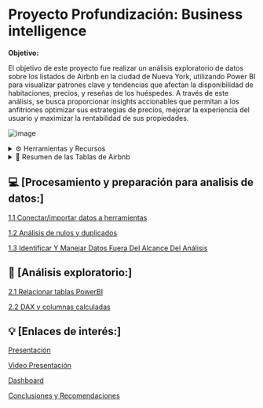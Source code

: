 # Proyecto Profundización: Business intelligence



**Objetivo:** 

El objetivo de este proyecto fue realizar un análisis exploratorio de datos sobre los listados de Airbnb en la ciudad de Nueva York, utilizando Power BI para visualizar patrones clave y tendencias que afectan la disponibilidad de habitaciones, precios, y reseñas de los huéspedes. A través de este análisis, se busca proporcionar insights accionables que permitan a los anfitriones optimizar sus estrategias de precios, mejorar la experiencia del usuario y maximizar la rentabilidad de sus propiedades.


![image](https://github.com/user-attachments/assets/a7d680ab-e232-498b-bf10-6201d66bf00c)


<details>
<summary> ⚙️ Herramientas y Recursos</summary>

-Google BigQuery / SQL (Manejo de tablas)
-Power BI / Fórmulas DAX (Análisis Exploratorio).

</details>


<details>
<summary> 📄 Resumen de las Tablas de Airbnb </strong></summary>


<details>
<summary> <strong> Tabla rooms (Dimensión) </strong></summary>

* id: un identificador único para cada habitación.
* name: el nombre del anuncio de Airbnb
* neighbourhood: acrónimo del barrio en el que se encuentra el anuncio de Airbnb neighbourhoodgroup: barrio en el que se encuentra el anuncio de Airbnb
* latitude: la coordenada de latitud del anuncio de Airbnb
* longitude: la coordenada de longitud del anuncio de Airbnb
* roomtype: el tipo de habitación que ofrece el anuncio de Airbnb
* minimum_nights: el número mínimo de noches necesarias para reservar el anuncio de Airbnb
</details>


<details>
<summary> <strong>  Tabla hosts (Dimensión) </strong></summary>

* hostid : un identificador único para cada host.
* hostname: el nombre del anfitrión del anuncio de Airbnb

</details>

<details>
<summary> <strong> Tabla reviews (Hechos): </strong></summary>

* id: un identificador único para cada habitación.
* hostid : un identificador único para cada host.
* price: el precio por noche del anuncio de Airbnb
* numberofreviews: el número total de reseñas que ha recibido el anuncio de Airbnb
* lastreview: la fecha de la última reseña que recibió el anuncio de Airbnb
* reviewspermonth: El número promedio de reseñas que recibe el anuncio de Airbnb por mes
* calculatedhostlistingscount: el número total de listados que tiene el anfitrión
* availability365: la cantidad de días que el anuncio de Airbnb está disponible para reservar en un año
</details>


</details>

## 💻 [Procesamiento y preparación para analisis de datos:] 

[1.1 Conectar/importar datos a herramientas](https://github.com/jesolav/Proyecto-5-BI_Airbnb/blob/8813c81042807e9279bc7471b676b4f54508ab8b/1.%20Procesar%20y%20preparar%20la%20base%20de%20datos/1.1%20Conectar-importar%20datos%20a%20herramientas.md)

[1.2 Análisis de nulos y duplicados](https://github.com/jesolav/Proyecto-5-BI_Airbnb/blob/8813c81042807e9279bc7471b676b4f54508ab8b/1.%20Procesar%20y%20preparar%20la%20base%20de%20datos/1.2%20An%C3%A1lisis%20de%20Nulos%20y%20Duplicados.md)

[1.3 Identificar Y Manejar Datos Fuera Del Alcance Del Análisis](https://github.com/jesolav/Proyecto-5-BI_Airbnb/blob/8813c81042807e9279bc7471b676b4f54508ab8b/1.%20Procesar%20y%20preparar%20la%20base%20de%20datos/1.3%20Identificar%20Y%20Manejar%20Datos%20Discrepantes%20En%20Variables%20Categ%C3%B3ricas.md)

## 🔎 [Análisis exploratorio:]


[2.1 Relacionar tablas PowerBI](https://github.com/jesolav/Proyecto-5-BI_Airbnb/blob/4e5f1683ae8a3e9debeb6e21d81ce600ac26715f/2.%20EDA/2.1%20Relacionar%20Tablas%20PowerBI.md)

[2.2 DAX y columnas calculadas](https://github.com/jesolav/Proyecto-5-BI_Airbnb/blob/4e5f1683ae8a3e9debeb6e21d81ce600ac26715f/2.%20EDA/2.2%20DAX%20y%20Columnas%20Calculadas.md)


## 💡 [Enlaces de interés:]

[Presentación](https://drive.google.com/file/d/1gH-QnfK1azEh-6z-nUjyF-hPFQjabpf2/view?usp=drive_link)

[Video Presentación](https://www.loom.com/share/e8c6665bc4e04047af1cc6e7adf6dadf?sid=e96bde8b-1cc8-46a2-ba8e-11df3072072b)

[Dashboard](https://github.com/jesolav/Proyecto-5-BI_Airbnb/blob/2e2f8d6fd8671618e51081e7ef4393918deca0b4/3.%20Dashboard/3.1%20Dashboard%20(imagenes).md) 

[Conclusiones y Recomendaciones](https://github.com/jesolav/Proyecto-5-BI_Airbnb/blob/84771edee4cfc1f08aa45833dc7bf0372b0fee7b/4.%20Conclusiones%20y%20Recomendaciones/4.1%20Conclusiones%20y%20Recomendaciones.md)



